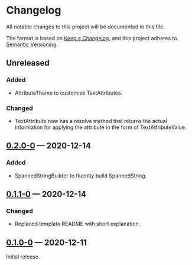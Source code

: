 # Changelog

All notable changes to this project will be documented in this file.

The format is based on [Keep a Changelog](https://keepachangelog.com/en/1.0.0/),
and this project adheres to [Semantic Versioning](https://semver.org/spec/v2.0.0.html).

## Unreleased

### Added

- AttributeTheme to customize TextAttributes.

### Changed

- TextAttribute now has a resolve method that returns the actual information for
  applying the attribute in the form of TextAttributeValue.

## [0.2.0-0] — 2020-12-14

### Added

- SpannedStringBuilder to fluently build SpannedString.

## [0.1.1-0] — 2020-12-14

### Changed

- Replaced template README with short explanation.

## [0.1.0-0] — 2020-12-11

Initial release.

[Unreleased]: https://github.com/Jjagg/boustro/tree/main/packages/flutter_spanned_controller
[0.2.0-0]: https://github.com/Jjagg/boustro/tree/release_fsp_v0.2.0-0/packages/flutter_spanned_controller
[0.1.1-0]: https://github.com/Jjagg/boustro/tree/release_fsp_v0.1.1-0/packages/flutter_spanned_controller
[0.1.0-0]: https://github.com/Jjagg/boustro/tree/9aa26d5459ecf7447bd8accc6fc31938b1d6d5aa/packages/flutter_spanned_controller
